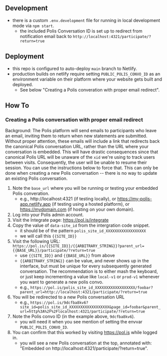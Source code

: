 
## Development

- there is a custom `.env.development` file for running in local development mode via `npm start`.
  - the included Polis Conversation ID is set up to redirect from notification email back to `http://localhost:4321/participate/?return=true`

## Deployment

- this repo is configured to auto-deploy `main` branch to Netlify.
- production builds on netlify require setting `PUBLIC_POLIS_CONVO_ID` as an
  environment variable on their platform where your website gets built and
  deployed.
    - See below "Creating a Polis converation with proper email redirect".

## How To

### Creating a Polis conversation with proper email redirect

Background: The Polis platform will send emails to participants who leave an
email, inviting them to return when new statements are submitted. Without
proper attention, these emails will include a link that redirects back the
canonical Polis conversation URL, rather than the URL where your conversation
is embedded. This will have drastic consequences since that canonical Polis URL
will be unaware of the `xid` we're using to track users between visits.
Consequently, the user will be unable to resume their session. You can use the
instructions below to force that. This can only be done when creating a new
Polis conversation -- there is no way to update an existing Polis conversation.

1. Note the `base_url` where you will be running or testing your embedded Polis converation.
    - e.g., http://localhost:4321 (if testing locally), or https://my-polis-app.netlify.app (if testing using a hosted platform), or https://mydomain.com (if hosting on your own domain).
1. Log into your Polis admin account.
1. Visit the Integrate page: https://pol.is/integrate
1. Copy the value of `data-site_id` from the intergration code snippet.
    - it should be of the pattern `polis_site_id_XXXXXXXXXXXXXXXXXX`
    - we will call this `{{SITE_ID}}`
1. Visit the following URL: `https://pol.is/{{SITE_ID}}/{{ARBITRARY_STRING}}?parent_url={{BASE_URL}}/participate/?return=true`
    - use `{{SITE_ID}}` and `{{BASE_URL}}` from above
    - `{{ARBITRARY_STRING}}` can be value, and never shows up in the interface,
      but must be unique for every subsequently generated conversation. The
      recommendation is to either mash the keyboard, or just keep incrementing
      a value like `local-v1` or `prod-v1` whenever you want to generate a new
      polis convo.
    - e.g., `https://pol.is/polis_site_id_XXXXXXXXXXXXXXXXXX/foobar?parent_url=http://localhost:4321/participate/?return=true`
1. You will be redirected to a new Polis conversation URL
    - e.g., `https://pol.is/9dcfba8kv6?site_id=polis_site_id_XXXXXXXXXXXXXXXXXX&page_id=foobar&parent_url=http%3A%2F%2Flocalhost:4321/participate/?return=true`
1. Note the Polis convo ID (in the example above, `9dcfba8kv6`).
    - you will need it when you see mention of setting the envvar `PUBLIC_POLIS_CONVO_ID`.
1. You can confirm that this worked by visiting https://pol.is while logged in.
    - you will see a new Polis conversation at the top, annotated with:
      "Embedded on http://localhost:4321/participate/?return=true".
